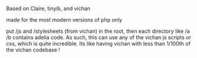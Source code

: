 
Based on Claire, tinyib, and vichan 

made for the most modern versions of php only

put /js and /stylesheets (from vichan) in the root, then each directory like /a /b contains adelia code. As such, this can use any of the vichan js scripts or css, which is quite incredible. Its like having vichan with less than 1/100th of the vichan codebase ! 



